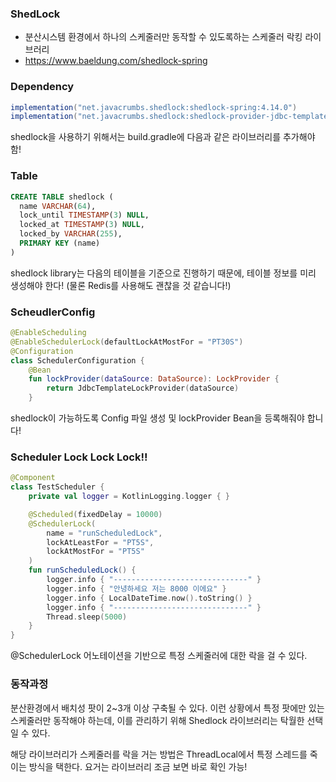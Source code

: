 ### ShedLock

- 분산시스템 환경에서 하나의 스케줄러만 동작할 수 있도록하는 스케줄러 락킹 라이브러리
- https://www.baeldung.com/shedlock-spring



### Dependency

```groovy
implementation("net.javacrumbs.shedlock:shedlock-spring:4.14.0")
implementation("net.javacrumbs.shedlock:shedlock-provider-jdbc-template:4.14.0")
```

shedlock을 사용하기 위해서는 build.gradle에 다음과 같은 라이브러리를 추가해야 함!



### Table

```sql
CREATE TABLE shedlock (
  name VARCHAR(64),
  lock_until TIMESTAMP(3) NULL,
  locked_at TIMESTAMP(3) NULL,
  locked_by VARCHAR(255),
  PRIMARY KEY (name)
)
```

shedlock library는 다음의 테이블을 기준으로 진행하기 때문에, 테이블 정보를 미리 생성해야 한다! (물론 Redis를 사용해도 괜찮을 것 같습니다!)



### ScheudlerConfig

```kotlin
@EnableScheduling
@EnableSchedulerLock(defaultLockAtMostFor = "PT30S")
@Configuration
class SchedulerConfiguration {
    @Bean
    fun lockProvider(dataSource: DataSource): LockProvider {
        return JdbcTemplateLockProvider(dataSource)
    }
```

shedlock이 가능하도록 Config 파일 생성 및 lockProvider Bean을 등록해줘야 합니다!



### Scheduler Lock Lock Lock!!

```kotlin
@Component
class TestScheduler {
    private val logger = KotlinLogging.logger { }

    @Scheduled(fixedDelay = 10000)
    @SchedulerLock(
        name = "runScheduledLock",
        lockAtLeastFor = "PT5S",
        lockAtMostFor = "PT5S"
    )
    fun runScheduledLock() {
        logger.info { "------------------------------" }
        logger.info { "안녕하세요 저는 8000 이에요" }
        logger.info { LocalDateTime.now().toString() }
        logger.info { "------------------------------" }
        Thread.sleep(5000)
    }
}
```

@SchedulerLock 어노테이션을 기반으로 특정 스케줄러에 대한 락을 걸 수 있다.



### 동작과정

분산환경에서 배치성 팟이 2~3개 이상 구축될 수 있다. 이런 상황에서 특정 팟에만 있는 스케줄러만 동작해야 하는데, 이를 관리하기 위해 Shedlock 라이브러리는 탁월한 선택일 수 있다.



해당 라이브러리가 스케줄러를 락을 거는 방법은 ThreadLocal에서 특정 스레드를 죽이는 방식을 택한다. 요거는 라이브러리 조금 보면 바로 확인 가능!

